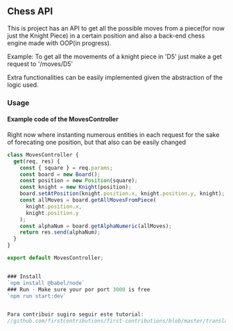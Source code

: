 Chess API
----------------

This is project has an API to get all the possible moves from a piece(for now just the Knight Piece) in a certain position and also a back-end chess engine made with OOP(in progress).

Example: To get all the movements of a knight piece in 'D5' just make a get request to '/moves/D5'

Extra functionalities can be easily implemented given the abstraction of the logic used.


### Usage

#### Example code of the MovesController

Right now where instanting numerous entities in each request for the sake of forecating one position, but that also can be easily changed

```javascript
class MovesController {
  get(req, res) {
    const { square } = req.params;
    const board = new Board();
    const position = new Position(square);
    const knight = new Knight(position);
    board.setAtPosition(knight.position.x, knight.position.y, knight);
    const allMoves = board.getAllMovesFromPiece(
      knight.position.x,
      knight.position.y
    );
    const alphaNum = board.getAlphaNumeric(allMoves);
    return res.send(alphaNum);
  }
}

export default MovesController;


### Install
`npm install @babel/node`
### Run - Make sure your por port 3000 is free
`npm run start:dev`


Para contribuir sugiro seguir este tutorial:
//github.com/firstcontributions/first-contributions/blob/master/translations/README.pt_br.md
